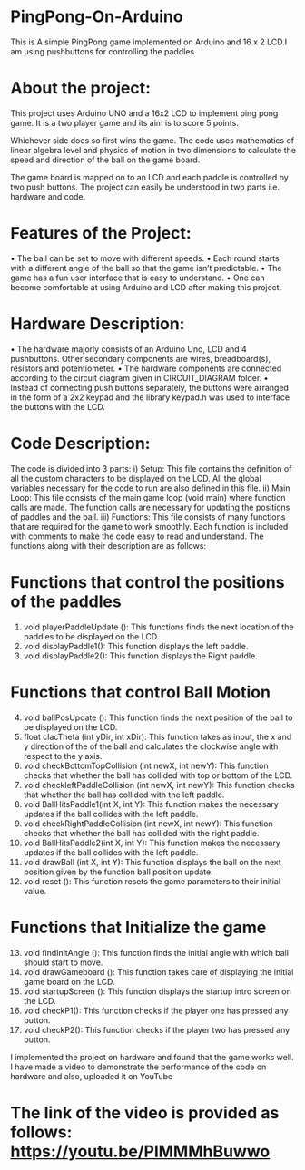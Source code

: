# PingPong-On-Arduino
This is A simple PingPong game implemented on Arduino and 16 x 2 LCD.I am using pushbuttons for controlling the paddles.
# About the project:
This project uses Arduino UNO and a 16x2 LCD to implement ping pong game. It is a two player game and its aim is to score 5 points. 

Whichever side does so first wins the game. The code uses mathematics of linear algebra level and physics of motion in two dimensions to calculate the speed and direction of the ball on the game board.

The game board is mapped on to an LCD and each paddle is controlled by two push buttons. The project can easily be understood in two parts i.e. hardware and code.

# Features of the Project:

•	The ball can be set to move with different speeds.
•	Each round starts with a different angle of the ball so that the game isn’t predictable.
•	The game has a fun user interface that is easy to understand.
•	One can become comfortable at using Arduino and LCD after making this project.

# Hardware Description:

•	The hardware majorly consists of an Arduino Uno, LCD and 4 pushbuttons. Other secondary components are wires, breadboard(s), resistors and potentiometer.
•	The hardware components are connected according to the circuit diagram given in CIRCUIT_DIAGRAM folder.
•	Instead of connecting push buttons separately, the buttons were arranged in the form of a 2x2 keypad and the library keypad.h was used to interface the buttons with the LCD.


# Code Description:

The code is divided into 3 parts:
i) Setup: This file contains the definition of all the custom characters to be displayed on the LCD. All the global variables necessary for the code to run are also defined in this file.
ii) Main Loop: This file consists of the main game loop (void main) where function calls are made. The function calls are necessary for updating the positions of paddles and the ball.
iii) Functions: This file consists of many functions that are required for the game to work smoothly. Each function is included with comments to make the code easy to read and understand. The functions along with their description are as follows:


# Functions that control the positions of the paddles

1.	void playerPaddleUpdate (): This functions finds the next location of the paddles to be displayed on the LCD.
2.	void displayPaddle1(): This function displays the left paddle.
3.	void displayPaddle2(): This function displays the Right paddle.

# Functions that control Ball Motion

4.	void ballPosUpdate (): This function finds the next position of the ball to be displayed on the LCD.
5.	float clacTheta (int yDir, int xDir): This function takes as input, the x and y direction of the of the ball and calculates the clockwise angle with respect to the y axis.
6.	void checkBottomTopCollision (int newX, int newY): This function checks that whether the ball has collided with top or bottom of the LCD.
7.	void checkleftPaddleCollision (int newX, int newY): This function checks that whether the ball has collided with the left paddle.
8.	void BallHitsPaddle1(int X, int Y):  This function makes the necessary updates if the ball collides with the left paddle.
9.	void checkRightPaddleCollision (int newX, int newY): This function checks that whether the ball has collided with the right paddle.
10.	void BallHitsPaddle2(int X, int Y): This function makes the necessary updates if the ball collides with the left paddle.
11.	void drawBall (int X, int Y): This function displays the ball on the next position given by the function ball position update. 
12.	void reset (): This function resets the game parameters to their initial value.

# Functions that Initialize the game

13.	void findInitAngle (): This function finds the initial angle with which ball should start to move.
14.	void drawGameboard ():  This function takes care of displaying the initial game board on the LCD.
15.	void startupScreen ():  This function displays the startup intro screen on the LCD.
16.	void checkP1(): This function checks if the player one has pressed any button.
17.	void checkP2(): This function checks if the player two has pressed any button.

I implemented the project on hardware and found that the game works well. I have made a video to demonstrate the performance of the code on hardware and also, uploaded it on YouTube
# The link of the video is provided as follows: https://youtu.be/PlMMMhBuwwo


